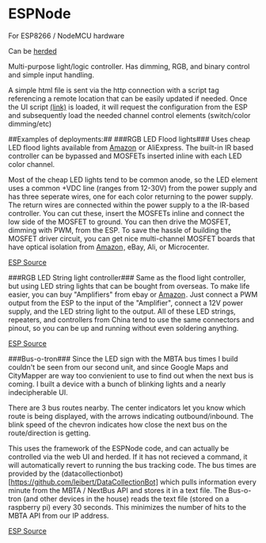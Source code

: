 # ESPNode
For ESP8266 / NodeMCU hardware

Can be [herded](https://github.com/leibert/ESPHerder)

Multi-purpose light/logic controller. Has dimming, RGB, and binary control and simple input handling. 

A simple html file is sent via the http connection with a script tag referencing a remote location that can be easily updated if needed.
Once the UI script [(link)](https://github.com/leibert/ESPNode/tree/master/ESPNodeUI) is loaded, it will request the configuration from the ESP and subsequently load the needed channel control elements (switch/color dimming/etc)

##Examples of deployments:##
###RGB LED Flood lights###
Uses cheap LED flood lights available from <a target="_blank" href="https://www.amazon.com/gp/product/B01DDJKSPQ/ref=as_li_tl?ie=UTF8&camp=1789&creative=9325&creativeASIN=B01DDJKSPQ&linkCode=as2&tag=cwmcc781-20&linkId=54aae4c8bf253f08c5875fe3f568b863">Amazon</a><img src="//ir-na.amazon-adsystem.com/e/ir?t=cwmcc781-20&l=am2&o=1&a=B01DDJKSPQ" width="1" height="1" border="0" alt="" style="border:none !important; margin:0px !important;" /> or AliExpress. The built-in IR based controller can be bypassed and MOSFETs inserted inline with each LED color channel.

 Most of the cheap LED lights tend to be common anode, so the LED element uses a common +VDC line (ranges from 12-30V) from the power supply and has three seperate wires, one for each color returning to the power supply. The return wires are connected within the power supply to a the IR-based controller. You can cut these, insert the MOSFETs inline and connect the low side of the MOSFET to ground. You can then drive the MOSFET, dimming with PWM, from the ESP.
To save the hassle of building the MOSFET driver circuit, you can get nice multi-channel MOSFET boards that have optical isolation from <a target="_blank" href="https://www.amazon.com/gp/product/B01K7HZEO2/ref=as_li_tl?ie=UTF8&camp=1789&creative=9325&creativeASIN=B01K7HZEO2&linkCode=as2&tag=cwmcc781-20&linkId=bcfd2cce117a7bfe9cd43abd2713001b">Amazon</a><img src="//ir-na.amazon-adsystem.com/e/ir?t=cwmcc781-20&l=am2&o=1&a=B01K7HZEO2" width="1" height="1" border="0" alt="" style="border:none !important; margin:0px !important;" />, eBay, Ali, or Microcenter.

[ESP Source](https://github.com/leibert/ESPNode/tree/master/deployed/backyard%20lights%20A/ESPNode/ESPNode.ino)

###RGB LED String light controller###
Same as the flood light controller, but using LED string lights that can be bought from overseas. To make life easier, you can buy "Amplifiers" from ebay or <a target="_blank" href="https://www.amazon.com/gp/product/B00E4JQDKE/ref=as_li_tl?ie=UTF8&camp=1789&creative=9325&creativeASIN=B00E4JQDKE&linkCode=as2&tag=cwmcc781-20&linkId=ce106cace28d18246b059e2eaf14c408">Amazon</a><img src="//ir-na.amazon-adsystem.com/e/ir?t=cwmcc781-20&l=am2&o=1&a=B00E4JQDKE" width="1" height="1" border="0" alt="" style="border:none !important; margin:0px !important;" />. Just connect a PWM output from the ESP to the input of the "Amplifier", connect a 12V power supply, and the LED string light to the output. All of these LED strings, repeaters, and controllers from China tend to use the same connectors and pinout, so you can be up and running without even soldering anything.

[ESP Source](https://github.com/leibert/ESPNode/blob/master/deployed/RGB%20test/ESPNode/ESPNode.ino)

###Bus-o-tron###
Since the LED sign with the MBTA bus times I build couldn't be seen from our second unit, and since Google Maps and CityMapper are way too convienient to use to find out when the next bus is coming. I built a device with a bunch of blinking lights and a nearly indecipherable UI.

There are 3 bus routes nearby. The center indicators let you know which route is being displayed, with the arrows indicating outbound/inbound. The blink speed of the chevron indicates how close the next bus on the route/direction is getting.

This uses the framework of the ESPNode code, and can actually be controlled via the web UI and herded. If it has not recieved a command, it will automatically revert to running the bus tracking code. The bus times are provided by the (datacollectionbot)[https://github.com/leibert/DataCollectionBot] which pulls information every minute from the MBTA / NextBus API and stores it in a text file. The Bus-o-tron (and other devices in the house) reads the text file (stored on a raspberry pi) every 30 seconds. This minimizes the number of hits to the MBTA API from our IP address.

[ESP Source](https://github.com/leibert/ESPNode/blob/master/deployed/Busotron/ESPNode/ESPNode.ino)








